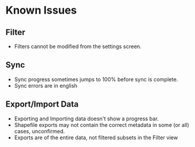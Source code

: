 # Known Issues

## Filter

* Filters cannot be modified from the settings screen.

## Sync

* Sync progress sometimes jumps to 100% before sync is complete.
* Sync errors are in english

## Export/Import Data

* Exporting and Importing data doesn't show a progress bar.
* Shapefile exports may not contain the correct metadata in some (or all)
  cases, unconfirmed.
* Exports are of the entire data, not filtered subsets in the
  Filter view

